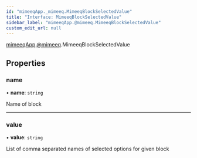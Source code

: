 ```yaml
---
id: "mimeeqApp._mimeeq.MimeeqBlockSelectedValue"
title: "Interface: MimeeqBlockSelectedValue"
sidebar_label: "mimeeqApp.@mimeeq.MimeeqBlockSelectedValue"
custom_edit_url: null
---
```


[mimeeqApp](../modules/mimeeqApp.md).[@mimeeq](../namespaces/mimeeqApp._mimeeq.md).MimeeqBlockSelectedValue

## Properties

### name

• **name**: `string`

Name of block

___

### value

• **value**: `string`

List of comma separated names of selected options for given block
